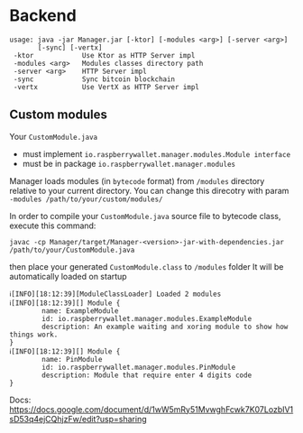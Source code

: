# Backend

```
usage: java -jar Manager.jar [-ktor] [-modules <arg>] [-server <arg>]
       [-sync] [-vertx]
 -ktor            Use Ktor as HTTP Server impl
 -modules <arg>   Modules classes directory path
 -server <arg>    HTTP Server impl
 -sync            Sync bitcoin blockchain
 -vertx           Use VertX as HTTP Server impl
```


## Custom modules
Your `CustomModule.java`
- must implement `io.raspberrywallet.manager.modules.Module interface`
- must be in package `io.raspberrywallet.manager.modules`

Manager loads modules (in `bytecode` format) from `/modules` directory relative to your current directory.
You can change this direcotry with param `-modules /path/to/your/custom/modules/`

In order to compile your `CustomModule.java` source file to bytecode class, execute this command:

`javac -cp Manager/target/Manager-<version>-jar-with-dependencies.jar /path/to/your/CustomModule.java`

then place your generated `CustomModule.class` to `/modules` folder
It will be automatically loaded on startup
```
ℹ[INFO][18:12:39][ModuleClassLoader] Loaded 2 modules
ℹ[INFO][18:12:39][] Module {
        name: ExampleModule
        id: io.raspberrywallet.manager.modules.ExampleModule
        description: An example waiting and xoring module to show how things work.
}
ℹ[INFO][18:12:39][] Module {
        name: PinModule
        id: io.raspberrywallet.manager.modules.PinModule
        description: Module that require enter 4 digits code
}
```

Docs: https://docs.google.com/document/d/1wW5mRy51MvwghFcwk7K07LozbIV1sD53q4ejCQhjzFw/edit?usp=sharing
